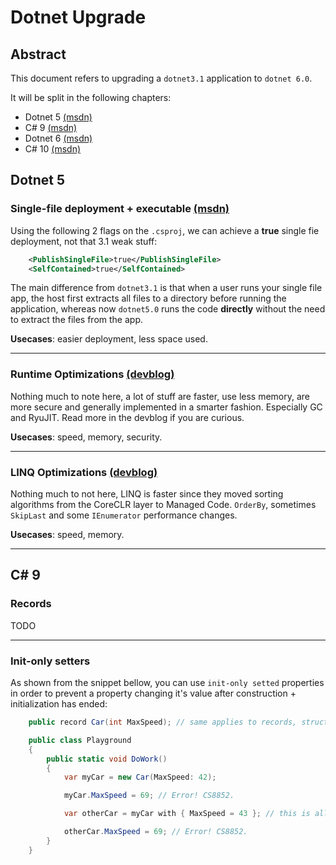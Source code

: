 # Dotnet Upgrade

## Abstract

This document refers to upgrading a `dotnet3.1` application to `dotnet 6.0`.

It will be split in the following chapters:

- Dotnet 5 [(msdn)](https://docs.microsoft.com/en-us/dotnet/core/whats-new/dotnet-5)
- C# 9 [(msdn)](https://docs.microsoft.com/en-us/dotnet/csharp/whats-new/csharp-9)
- Dotnet 6 [(msdn)](https://docs.microsoft.com/en-us/dotnet/core/whats-new/dotnet-6)
- C# 10 [(msdn)](https://docs.microsoft.com/en-us/dotnet/csharp/whats-new/csharp-10)

## Dotnet 5

### Single-file deployment + executable [(msdn)](https://docs.microsoft.com/en-us/dotnet/core/deploying/single-file/overview?tabs=cli)

Using the following 2 flags on the `.csproj`, we can achieve a **true** single fie deployment, not that 3.1 weak stuff:

```xml
    <PublishSingleFile>true</PublishSingleFile>
    <SelfContained>true</SelfContained>
```    

The main difference from `dotnet3.1` is that when a user runs your single file app, the host first extracts all files to a directory before running the application, whereas now `dotnet5.0` runs the code **directly** without the need to extract the files from the app.

**Usecases**: easier deployment, less space used.

---

### Runtime Optimizations  [(devblog)](https://devblogs.microsoft.com/dotnet/performance-improvements-in-net-5/)

Nothing much to note here, a lot of stuff are faster, use less memory, are more secure and generally implemented in a smarter fashion. Especially GC and RyuJIT. 
Read more in the devblog if you are curious.

**Usecases**: speed, memory, security.

--- 

### LINQ Optimizations [(devblog)](https://devblogs.microsoft.com/dotnet/performance-improvements-in-net-5/#linq)

Nothing much to not here, LINQ is faster since they moved sorting algorithms from the CoreCLR layer to Managed Code.
`OrderBy`, sometimes `SkipLast` and some `IEnumerator` performance changes.

**Usecases**: speed, memory.

---

## C# 9

### Records

TODO

---

### Init-only setters

As shown from the snippet bellow, you can use `init-only setted` properties in order to prevent a property changing it's value after construction + initialization has ended:

```csharp
    public record Car(int MaxSpeed); // same applies to records, structs and classes.

    public class Playground 
    {
        public static void DoWork()
        {
            var myCar = new Car(MaxSpeed: 42);

            myCar.MaxSpeed = 69; // Error! CS8852.

            var otherCar = myCar with { MaxSpeed = 43 }; // this is allowed

            otherCar.MaxSpeed = 69; // Error! CS8852.
        }
    }
```


